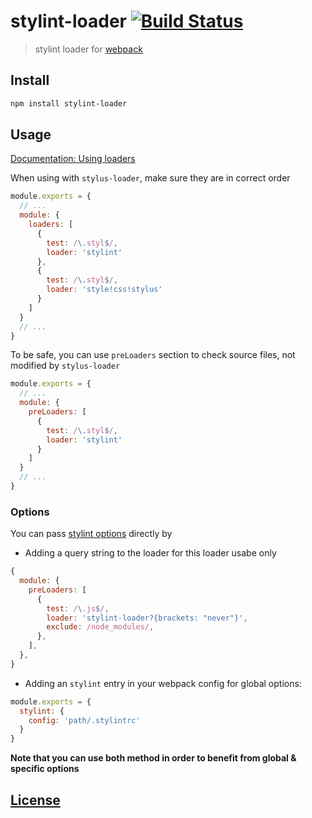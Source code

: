 # stylint-loader [![Build Status](https://travis-ci.org/guerrero/stylint-loader.svg?branch=master)](https://travis-ci.org/guerrero/stylint-loader)

> stylint loader for [webpack](http://webpack.github.io/)

## Install

```bash
npm install stylint-loader
```

## Usage

[Documentation: Using loaders](http://webpack.github.io/docs/using-loaders.html)

When using with `stylus-loader`, make sure they are in correct order

```javascript
module.exports = {
  // ...
  module: {
    loaders: [
      {
        test: /\.styl$/, 
        loader: 'stylint'
      },
      {
        test: /\.styl$/,
        loader: 'style!css!stylus'
      }
    ]
  }
  // ...
}
```

To be safe, you can use `preLoaders` section to check source files, not modified by `stylus-loader`

```js
module.exports = {
  // ...
  module: {
    preLoaders: [
      {
        test: /\.styl$/, 
        loader: 'stylint'
      }
    ]
  }
  // ...
}
```

### Options

You can pass [stylint options](https://github.com/rossPatton/stylint#options) directly by

- Adding a query string to the loader for this loader usabe only

```js
{
  module: {
    preLoaders: [
      {
        test: /\.js$/,
        loader: 'stylint-loader?{brackets: "never"}',
        exclude: /node_modules/,
      },
    ],
  },
}
```

- Adding an `stylint` entry in your webpack config for global options:

```js
module.exports = {
  stylint: {
    config: 'path/.stylintrc'
  }
}
```

**Note that you can use both method in order to benefit from global & specific options**

## [License](LICENSE)
